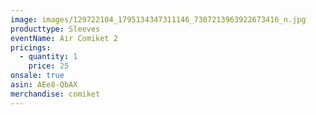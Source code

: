 ```yaml
---
image: images/129722104_1795134347311146_7307213963922673416_n.jpg
producttype: Sleeves
eventName: Air Comiket 2
pricings:
  - quantity: 1
    price: 25
onsale: true
asin: AEe8-QbAX
merchandise: comiket
---
```

